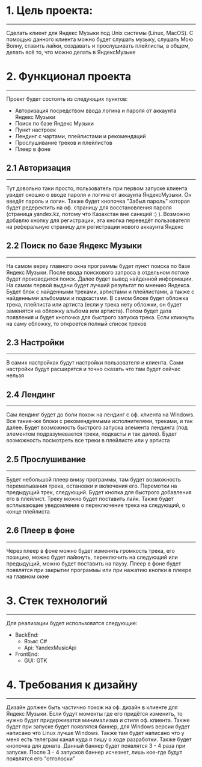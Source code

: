 # 1. Цель проекта:
***
Сделать клиент для Яндекс Музыки под Unix системы (Linux, MacOS). С помощью данного клиента можно будет слушать музыку, слушать Мою Волну, ставить лайки, создавать и прослушивать плейлисты, в общем, делать всё то, что можно делать в ЯндексМузыке

# 2. Функционал проекта
***
Проект будет состоять из следующих пунктов:

+ Авторизация посредством ввода логина и пароля от аккаунта Яндекс Музыки
+ Поиск по базе Яндекс Музыки
+ Пункт настроек
+ Лендинг с чартами, плейлистами и рекомендаций
+ Прослушивание треков и плейлистов
+ Плеер в фоне

## 2.1 Авторизация
***
Тут довольно таки просто, пользователь при первом запуске клиента увидет окошко о вводе пароля и логина от аккаунта ЯндексМузыки. Он введёт пароль и логин. Также будет кнопочка "Забыл пароль" которая будет редеректить на оф. страницу для восстановления пароля (страница yandex.kz, потому что Казахстан вне санкций :) ). Возможно добавлю кнопку для регистрации, эта кнопка переведёт пользователя на реферальную страницу для регистрации нового аккаунта Яндекс

## 2.2 Поиск по базе Яндекс Музыки
***
На самом верху главного окна программы будет пункт поиска по базе Яндекс Музыки. После ввода поискового запроса в отдельном потоке будет производится поиск. Далее будет вывод найденной информации. На самом первой выдачи будет лучший результат по мнению Яндекса. Будет блок с найденными треками, артистами и плейлистами, а также с найденными альбомами и подкастами. В самом блоке будет обложка трека, плейлиста или артиста (если у трека нету обложки, он будет заменятся на обложку альбома или артиста). Потом будет дата появления и будет кнопочка для быстрого запуска трека. Если кликнуть на саму обложку, то откроется полный список треков

## 2.3 Настройки
***
В самих настройках будут настройки пользователя и клиента. Сами настройки будут расширятся и точно сказать что там будет сейчас нельзя

## 2.4 Лендинг
***
Сам лендинг будет до боли похож на лендинг с оф. клиента на Windows. Все такие-же блоки с рекомендуемыми исполнителями, треками, и так далее. Будет возможность быстрого запуска элемента лендинга (под элементом подразумевается треки, подкасты и так далее). Будет возможность посмотреть все треки в плейлисте или у артиста

## 2.5 Прослушивание
***
Будет небольшой плеер внизу программы, там будет возможность перематывания трека, остановки и включения его. Перемотки на предыдущий трек, следующий. Будет кнопка для быстрого добавления его в плейлист. Треку можно будет поставить лайк. Также будет всплывающие уведомление о переключение трека на следующий, о конце плейлиста

## 2.6 Плеер в фоне
***
Через плеер в фоне можно будет изменять громкость трека, его позицию, можно будет лайкнуть, переключить на следующий или предыдущий, можно будет поставить на паузу. Плеер в фоне будет появлятся при закрытии программы или при нажатию кнопки в плеере на главном окне


# 3. Стек технологий
***
Для реализации будет использоватся следующие:

+ BackEnd:
	+ Язык: C#
	+ Api: YandexMusicApi
+ FrontEnd:
	+ GUI: GTK

# 4. Требования к дизайну
***
Дизайн должен быть частично похож на оф. дизайн в клиенте для Яндекс Музыки. Если будут моменты где его придётся изменить, то нужно будет придерживатся минимализма и стиля оф. клиента. Также будет при запуске будет появлятся баннер, для Windows версии будет написано что Linux лучше Windows. Также там будет написано что у меня есть телеграм канал куда я пишу о ходе разработки. Также будет кнопочка для доната. Данный баннер будет появлятся 3 - 4 раза при запуске. После 3 - 4 запусков баннер исчезнет, лишь кое-где будут появлятся его "отголоски"
